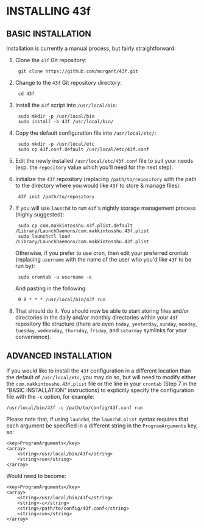 INSTALLING 43f
==============

BASIC INSTALLATION
------------------

Installation is currently a manual process, but fairly straightforward:

1. Clone the `43f` Git repository:
    
        git clone https://github.com/morgant/43f.git
    
2. Change to the `43f` Git repository directory:
    
        cd 43f
    
3. Install the `43f` script into `/usr/local/bin`:
    
        sudo mkdir -p /usr/local/bin
        sudo install -b 43f /usr/local/bin/
    
4. Copy the default configuration file into `/usr/local/etc/`:
    
        sudo mkdir -p /usr/local/etc
        sudo cp 43f.conf.default /usr/local/etc/43f.conf
    
5. Edit the newly installed `/usr/local/etc/43f.conf` file to suit your needs
    (esp. the `repository` value which you'll need for the next step).
6. Initialize the `43f` repository (replacing `/path/to/repository` with the
    path to the directory where you would like `43f` to store & manage files):
    
        43f init /path/to/repository
    
7. If you will use `launchd` to run `43f`'s nightly storage management process
    (highly suggested):
    
        sudo cp com.makkintosshu.43f.plist.default /Library/LaunchDaemons/com.makkintosshu.43f.plist
        sudo launchctl load /Library/LaunchDaemons/com.makkintosshu.43f.plist
    
    Otherwise, if you prefer to use cron, then edit your preferred crontab
    (replacing `username` with the name of the user who you'd like `43f` to be
    run by):
    
        sudo crontab -u username -e
    
    And pasting in the following:
    
        0 0 * * * /usr/local/bin/43f run
    
8. That should do it. You should now be able to start storing files and/or
    directories in the daily and/or monthly directories within your `43f` 
    repository file structure (there are even `today`, `yesterday`, `sunday`,
    `monday`, `tuesday`, `wednesday`, `thursday`, `friday`, and `saturday` 
    symlinks for your convenience).


ADVANCED INSTALLATION
---------------------

If you would like to install the `43f` configuration in a different location
than the default of `/usr/local/etc`, you may do so, but will need to modify
either the `com.makkintosshu.43f.plist` file or the line in your `crontab` 
(Step 7 in the "BASIC INSTALLATION" instructions) to explicitly specify the 
configuration file with the `-c` option, for example:

    /usr/local/bin/43f -c /path/to/config/43f.conf run

Please note that, if using `launchd`, the `launchd.plist` syntax requires that 
each argument be specified in a different string in the `ProgramArguments` key, 
so:

    <key>ProgramArguments</key>
    <array> 
        <string>/usr/local/bin/43f</string>
        <string>run</string>
    </array>

Would need to become:

    <key>ProgramArguments</key>
    <array> 
        <string>/usr/local/bin/43f</string>
        <string>-c</string>
        <string>/path/to/config/43f.conf</string>
        <string>run</string>
    </array>
